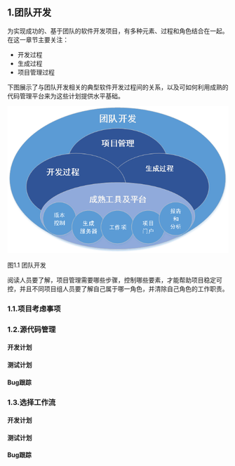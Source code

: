 ## 1.团队开发

为实现成功的、基于团队的软件开发项目，有多种元素、过程和角色结合在一起。在这一章节主要关注：
 - 开发过程
 - 生成过程
 - 项目管理过程
 
下图展示了与团队开发相关的典型软件开发过程间的关系，以及可如何利用成熟的代码管理平台来为这些计划提供水平基础。

![](/assets/团队开发.png)
<p style="align:center">图1.1 团队开发</p>


阅读人员要了解，项目管理需要哪些步骤，控制哪些要素，才能帮助项目稳定可控，并且不同项目组人员要了解自己属于哪一角色，并清除自己角色的工作职责。
### 1.1.项目考虑事项
### 1.2.源代码管理
#### 开发计划
#### 测试计划
#### Bug跟踪


### 1.3.选择工作流
#### 开发计划
#### 测试计划
#### Bug跟踪










